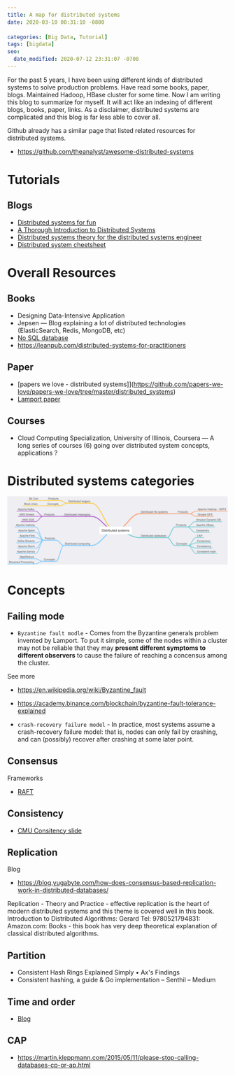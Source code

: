 ```yaml
---
title: A map for distributed systems
date: 2020-03-10 00:31:10 -0800

categories: [Big Data, Tutorial]
tags: [bigdata]
seo:
  date_modified: 2020-07-12 23:31:07 -0700
---
```


For the past 5 years, I have been using different kinds of distributed systems to solve production problems. Have read some books, paper, blogs. Maintained Hadoop, HBase cluster for some time. Now I am writing this blog to summarize for myself. It will act like an indexing of different blogs, books, paper, links. As a disclaimer, distributed systems are complicated and this blog is far less able to cover all.

Github already has a similar page that listed related resources for distributed systems.
* https://github.com/theanalyst/awesome-distributed-systems 

# Tutorials
## Blogs
* [Distributed systems for fun](http://book.mixu.net/distsys/single-page.html)
* [A Thorough Introduction to Distributed Systems](https://www.freecodecamp.org/news/a-thorough-introduction-to-distributed-systems-3b91562c9b3c/)
* [Distributed systems theory for the distributed systems engineer](https://www.the-paper-trail.org/post/2014-08-09-distributed-systems-theory-for-the-distributed-systems-engineer/)
* [Distributed system cheetsheet](http://dimafeng.com/2016/12/04/distributed-systems/)

# Overall Resources
## Books
* Designing Data-Intensive Application
* Jepsen — Blog explaining a lot of distributed technologies (ElasticSearch, Redis, MongoDB, etc)
* [No SQL database](http://www.christof-strauch.de/nosqldbs.pdf)
* https://leanpub.com/distributed-systems-for-practitioners

## Paper
* [papers we love - distributed systems]](https://github.com/papers-we-love/papers-we-love/tree/master/distributed_systems)
* [Lamport paper](http://lamport.azurewebsites.net/pubs/pubs.html)

## Courses
* Cloud Computing Specialization, University of Illinois, Coursera — A long series of courses (6) going over distributed system concepts, applications ?


# Distributed systems categories

![image](/assets/img/blog/distributed_systems_overview.png)

# Concepts
## Failing mode
* ``Byzantine fault modle`` - Comes from the Byzantine generals problem invented by Lamport. To put it simple, some of the nodes within a cluster may not be reliable that they may **present different symptoms to different observers** to cause the failure of reaching a concensus among the cluster.  

See more
* https://en.wikipedia.org/wiki/Byzantine_fault
* https://academy.binance.com/blockchain/byzantine-fault-tolerance-explained 

* ``crash-recovery failure model`` - In practice, most systems assume a crash-recovery failure model: that is, nodes can only fail by crashing, and can (possibly) recover after crashing at some later point.

## Consensus

Frameworks
* [RAFT](https://raft.github.io/)

## Consistency

* [CMU Consitency slide](http://www.cs.cmu.edu/~srini/15-446/S09/lectures/10-consistency.pdf)

## Replication

Blog
* https://blog.yugabyte.com/how-does-consensus-based-replication-work-in-distributed-databases/


Replication - Theory and Practice - effective replication is the heart of modern distributed systems and this theme is covered well in this book.
Introduction to Distributed Algorithms: Gerard Tel: 9780521794831: Amazon.com: Books - this book has very deep theoretical explanation of classical distributed algorithms.


## Partition


* Consistent Hash Rings Explained Simply • Ax's Findings
* Consistent hashing, a guide & Go implementation – Senthil – Medium

## Time and order

* [Blog](https://www.microsoft.com/en-us/research/uploads/prod/2016/12/Time-Clocks-and-the-Ordering-of-Events-in-a-Distributed-System.pdf)

## CAP
* https://martin.kleppmann.com/2015/05/11/please-stop-calling-databases-cp-or-ap.html



